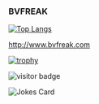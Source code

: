 ### BVFREAK

[![Top Langs](https://github-readme-stats.vercel.app/api/top-langs/?username=BVFreak&langs_count=10&layout=compact&theme=dark)](https://github.com/anuraghazra/github-readme-stats)

http://www.bvfreak.com

[![trophy](https://github-profile-trophy.vercel.app/?username=BVFreak&theme=onedark)](https://github.com/ryo-ma/github-profile-trophy)

![visitor badge](https://visitor-badge.glitch.me/badge?page_id=BVFreak.visitor-badge)

![Jokes Card](https://readme-jokes.vercel.app/api)
